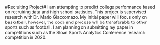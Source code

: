 #Recruiting Project#
I am attempting to predict college performance based on recruiting data and high school statistics.
This project is supervised research with Dr. Mario Giaccomazo.
My initial paper will focus only on basketball; however, the code and process will be transferable to other sports such as football.
I am planning on submitting my paper in competitions such as the Sloan Sports Analytics Conference research competition in 2020.
